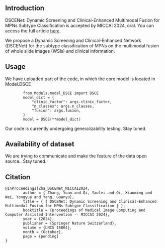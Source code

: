 ## Introduction

DSCENet: Dynamic Screening and Clinical-Enhanced Multimodal Fusion for MPNs Subtype Classification is accepted by MICCAI 2024, oral.
You can access the full article [here](https://arxiv.org/abs/2407.08167).

We propose a Dynamic Screening and Clinical-Enhanced Network (DSCENet) for the subtype classification of MPNs on the multimodal fusion of whole slide images (WSIs) and clinical information. 


## Usage
We have uploaded part of the code, in which the core model is located in Model.DSCE
```
        from Models.model_DSCE import DSCE
        model_dict = {
            "clinic_factor": args.clinic_factor,
            "n_classes": args.n_classes,
            "fusion": args.fusion,
        }
        model = DSCE(**model_dict)
```
Our code is currently undergoing generalizability testing. Stay tuned.


## Availability of dataset
We are trying to communicate and make the feature of the data open source.. Stay tuned.


## Citation

```
@InProceedings{Zha_DSCENet_MICCAI2024,
        author = { Zhang, Yuan and Qi, Yaolei and Qi, Xiaoming and Wei, Yongyue and Yang, Guanyu},
        title = { { DSCENet: Dynamic Screening and Clinical-Enhanced Multimodal Fusion for MPNs Subtype Classification } },
        booktitle = {proceedings of Medical Image Computing and Computer Assisted Intervention -- MICCAI 2024},
        year = {2024},
        publisher = {Springer Nature Switzerland},
        volume = {LNCS 15004},
        month = {October},
        page = {pending}
}
```





